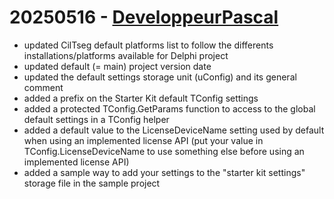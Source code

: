 # 20250516 - [DeveloppeurPascal](https://github.com/DeveloppeurPascal)

* updated CilTseg default platforms list to follow the differents installations/platforms available for Delphi project
* updated default (= main) project version date
* updated the default settings storage unit (uConfig) and its general comment
* added a prefix on the Starter Kit default TConfig settings
* added a protected TConfig.GetParams function to access to the global default settings in a TConfig helper
* added a default value to the LicenseDeviceName setting used by default when using an implemented license API (put your value in TConfig.LicenseDeviceName to use something else before using an implemented license API)
* added a sample way to add your settings to the "starter kit settings" storage file in the sample project
